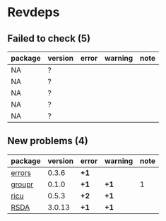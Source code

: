 # Revdeps

## Failed to check (5)

|package |version |error |warning |note |
|:-------|:-------|:-----|:-------|:----|
|NA      |?       |      |        |     |
|NA      |?       |      |        |     |
|NA      |?       |      |        |     |
|NA      |?       |      |        |     |
|NA      |?       |      |        |     |

## New problems (4)

|package |version |error  |warning |note |
|:-------|:-------|:------|:-------|:----|
|[errors](problems.md#errors)|0.3.6   |__+1__ |        |     |
|[groupr](problems.md#groupr)|0.1.0   |__+1__ |__+1__  |1    |
|[ricu](problems.md#ricu)|0.5.3   |__+2__ |__+1__  |     |
|[RSDA](problems.md#rsda)|3.0.13  |__+1__ |__+1__  |     |

